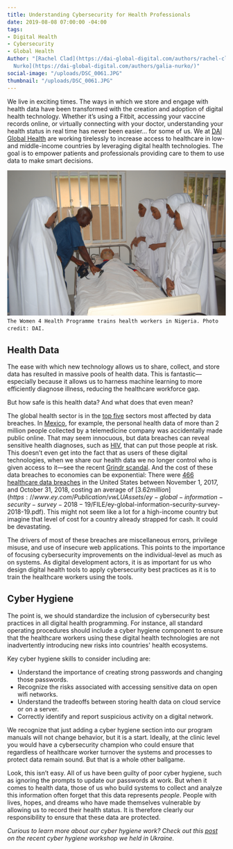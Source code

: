 ```yaml
---
title: Understanding Cybersecurity for Health Professionals
date: 2019-08-08 07:00:00 -04:00
tags:
- Digital Health
- Cybersecurity
- Global Health
Author: "[Rachel Clad](https://dai-global-digital.com/authors/rachel-clad/) and [Galia
  Nurko](https://dai-global-digital.com/authors/galia-nurko/)"
social-image: "/uploads/DSC_0061.JPG"
thumbnail: "/uploads/DSC_0061.JPG"
---
```


We live in exciting times. The ways in which we store and engage with health data have been transformed with the creation and adoption of digital health technology. Whether it’s using a Fitbit, accessing your vaccine records online, or virtually connecting with your doctor, understanding your health status in real time has never been easier… for some of us. We at [DAI Global Health](https://www.dai.com/our-work/solutions/global-health) are working tirelessly to increase access to healthcare in low- and middle-income countries by leveraging digital health technologies. The goal is to empower patients and professionals providing care to them to use data to make smart decisions.

<!--more-->

![DSC_0061.JPG](/uploads/DSC_0061.JPG)
`The Women 4 Health Programme trains health workers in Nigeria. Photo credit: DAI.`

## Health Data

The ease with which new technology allows us to share, collect, and store data has resulted in massive pools of health data. This is fantastic—especially because it allows us to harness machine learning to more efficiently diagnose illness, reducing the healthcare workforce gap.

But how safe is this health data? And what does that even mean?

The global health sector is in the [top five](https://enterprise.verizon.com/resources/reports/2019-data-breach-investigations-report.pdf) sectors most affected by data breaches. In [Mexico](https://www.bleepingcomputer.com/news/security/health-care-data-of-2-million-people-in-mexico-exposed-online), for example, the personal health data of more than 2 million people collected by a telemedicine company was accidentally made public online. That may seem innocuous, but data breaches can reveal sensitive health diagnoses, such as [HIV](https://www.nytimes.com/2019/01/28/world/asia/singapore-hiv-records.html), that can put those people at risk. This doesn’t even get into the fact that as users of these digital technologies, when we share our health data we no longer control who is given access to it—see the recent [Grindr scandal](https://www.buzzfeednews.com/article/azeenghorayshi/grindr-hiv-status-privacy#.rePVAd4x). And the cost of these data breaches to economies can be exponential: There were [466 healthcare data breaches](https://enterprise.verizon.com/resources/reports/2019-data-breach-investigations-report.pdf) in the United States between November 1, 2017, and October 31, 2018, costing an average of [$3.62 million](https://www.ey.com/Publication/vwLUAssets/ey-global-information-security-survey-2018-19/$FILE/ey-global-information-security-survey-2018-19.pdf). This might not seem like a lot for a high-income country but imagine that level of cost for a country already strapped for cash. It could be devastating.

The drivers of most of these breaches are miscellaneous errors, privilege misuse, and use of insecure web applications. This points to the importance of focusing cybersecurity improvements on the individual-level as much as on systems. As digital development actors, it is as important for us who design digital health tools to apply cybersecurity best practices as it is to train the healthcare workers using the tools.

## Cyber Hygiene

The point is, we should standardize the inclusion of cybersecurity best practices in all digital health programming. For instance, all standard operating procedures should include a cyber hygiene component to ensure that the healthcare workers using these digital health technologies are not inadvertently introducing new risks into countries' health ecosystems. 

Key cyber hygiene skills to consider including are:

* Understand the importance of creating strong passwords and changing those passwords.
* Recognize the risks associated with accessing sensitive data on open wifi networks.
* Understand the tradeoffs between storing health data on cloud service or on a server.
* Correctly identify and report suspicious activity on a digital network.

We recognize that just adding a cyber hygiene section into our program manuals will not change behavior, but it is a start. Ideally, at the clinic level you would have a cybersecurity champion who could ensure that regardless of healthcare worker turnover the systems and processes to protect data remain sound. But that is a whole other ballgame.

Look, this isn’t easy. All of us have been guilty of poor cyber hygiene, such as ignoring the prompts to update our passwords at work. But when it comes to health data, those of us who build systems to collect and analyze this information often forget that this data represents *people*. People with lives, hopes, and dreams who have made themselves vulnerable by allowing us to record their health status. It is therefore clearly our responsibility to ensure that these data are protected.

*Curious to learn more about our cyber hygiene work? Check out this [post](https://dai-global-digital.com/cybersecurity-lessons-from-ukraine.html) on the recent cyber hygiene workshop we held in Ukraine.*